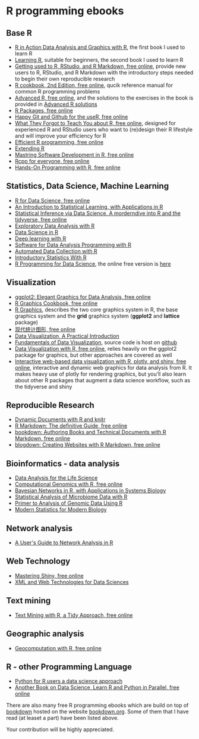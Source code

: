 # R programming ebooks

## Base R

- [R in Action Data Analysis and Graphics with R](R_in_Action_Data_Analysis_and_Graphics_with_R.pdf), the first book I used to learn R
- [Learning R](Learning_R.pdf), suitable for beginners, the second book I used to learn R
- [Getting used to R, RStudio, and R Markdown, free online](https://bookdown.org/chesterismay/rbasics/), provide new users to R, RStudio, and R Markdown with the introductory steps needed to begin their own reproducible research
- [R cookbook, 2nd Edition, free online](https://rc2e.com/), qucik reference manual for common R programming problems
- [Advanced R, free online](https://adv-r.hadley.nz/), and the solutions to the exercises in the book is provided in [Advanced R solutions](https://advanced-r-solutions.rbind.io/)
- [R Packages, free online](https://r-pkgs.org/)
- [Happy Git and Github for the useR, free online](https://happygitwithr.com/)
- [What They Forgot to Teach You about R, free online](https://whattheyforgot.org/), designed for experienced R and RStudio users who want to (re)design their R lifestyle and will improve your efficiency for R
- [Efficient R programming, free online](https://csgillespie.github.io/efficientR/)
- [Extending R](Extending_R.pdf)
- [Mastring Software Development in R, free online](https://bookdown.org/rdpeng/RProgDA/)
- [Rcpp for everyone, free online](https://teuder.github.io/rcpp4everyone_en/)
- [Hands-On Programming with R, free online](https://rstudio-education.github.io/hopr/)


## Statistics, Data Science, Machine Learning

- [R for Data Science, free online](https://r4ds.had.co.nz/)
- [An Introduction to Statistical Learning, with Applications in R](http://faculty.marshall.usc.edu/gareth-james/ISL/)
- [Statistical Inference via Data Science, A morderndive into R and the tidyverse, free online](https://moderndive.com/index.html)
- [Exploratory Data Analysis with R](Exploratory_Data_Analysis_with_R.pdf)
- [Data Science in R](Data_Science_in_R.pdf)
- [Deep learning with R](Deep_learning_with_R.pdf)
- [Software for Data Analysis Programming with R](Software_for_Data_Analysis_Programming_with_R.pdf)
- [Automated Data Collection with R](Automated_Data_Collection_with_R.pdf)
- [Introductory Statistics With R](Introductory_Statistics_With_R.pdf)
- [R Programming for Data Science](R_Programming_for_Data_Science.pdf), the online free version is [here](https://bookdown.org/rdpeng/rprogdatascience/)

## Visualization

- [ggplot2: Elegant Graphics for Data Analysis, free online](https://ggplot2-book.org/index.html)
- [R Graphics Cookbook, free online](https://r-graphics.org/)
- [R Graphics](R_Graphics.pdf), describes the two core graphics system in R, the base graphics system and the **grid** graphics system (**ggplot2** and **lattice** package)
- [现代统计图形, free online](https://bookdown.org/xiangyun/msg/)
- [Data Visualization, A Practical Introduction](Data_Visualization_A_Practical_Introduction.pdf)
- [Fundamentals of Data Visualization](https://serialmentor.com/dataviz/), source code is host on [github](https://github.com/clauswilke/dataviz)
- [Data Visualization with R, free online](https://rkabacoff.github.io/datavis/), relies heavily on the ggplot2 package for graphics, but other approaches are covered as well
- [Interactive web-based data visualization with R, plotly, and shiny, free online](https://plotly-r.com/), interactive and dynamic web graphics for data analysis from R. It makes heavy use of plotly for rendering graphics, but you’ll also learn about other R packages that augment a data science workflow, such as the tidyverse and shiny


## Reproducible Research

- [Dynamic Documents with R and knitr](Dynamic_Documents_with_R_and_knitr.pdf)
- [R Markdown: The definitive Guide, free online](https://bookdown.org/yihui/rmarkdown/)
- [bookdown: Authoring Books and Technical Documents with R Markdown, free online](https://bookdown.org/yihui/bookdown/)
- [blogdown: Creating Websites with R Markdown, free online](https://bookdown.org/yihui/blogdown/)

## Bioinformatics - data analysis

- [Data Analysis for the Life Science](Data_Analysis_for_the_Life_Science.pdf)
- [Computational Genomics with R, free online](http://compgenomr.github.io/book/)
- [Bayesian Networks in R, with Applications in Systems Biology](Bayesian_Networks_in_R_with_Applications_in_system_biology.pdf)
- [Statistical Analysis of Microbiome Data with R](Statistical_Analysis_of_Microbiome_Data_with_R.pdf)
- [Primer to Analysis of Genomic Data Using R](Primer_to_Analysis_of_Genomic_Data_Using_R.pdf)
- [Modern Statistics for Modern Biology](http://web.stanford.edu/class/bios221/book/index.html)

## Network analysis

- [A User's Guide to Network Analysis in R](A_User's_Guide_to_Network_Analysis_in_R.pdf)

## Web Technology

- [Mastering Shiny, free online](https://mastering-shiny.org/)
- [XML and Web Technologies for Data Sciences](XML_and_Web_Technologies_for_Data_Sciences.pdf)

## Text mining

- [Text Mining with R, a Tidy Approach, free online](https://www.tidytextmining.com/)

## Geographic analysis

- [Geocomputation with R, free online](https://geocompr.robinlovelace.net/)

## R - other Programming Language

- [Python for R users a data science approach](Python_for_R_users.pdf)
- [Another Book on Data Science, Learn R and Python in Parallel, free online](https://www.anotherbookondatascience.com/)

There are also many free R programming ebooks which are build on top  of [bookdown](https://github.com/rstudio/bookdown) hosted on the website [bookdown.org](whttps://bookdown.org/home/archive/). Some of them that I have read (at leaset a part) have been listed above.

Your contribution will be highly appreciated. 